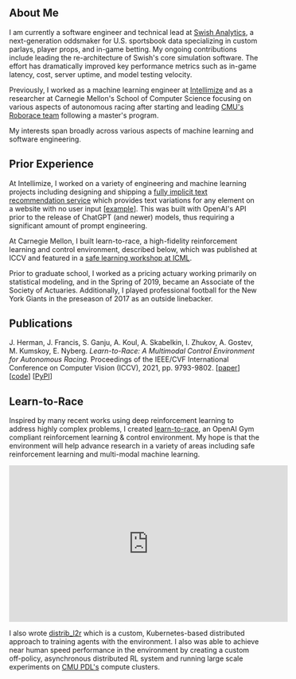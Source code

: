 ## About Me

I am currently a software engineer and technical lead at [Swish Analytics](https://swishanalytics.com/), a next-generation oddsmaker for U.S. sportsbook data specializing in custom parlays, player props, and in-game betting. My ongoing contributions include leading the re-architecture of Swish's core simulation software. The effort has dramatically improved key performance metrics such as in-game latency, cost, server uptime, and model testing velocity.

Previously, I worked as a machine learning engineer at [Intellimize](https://www.intellimize.com/) and as a researcher at Carnegie Mellon's School of Computer Science focusing on various aspects of autonomous racing after starting and leading [CMU's Roborace team](https://www.cmu.edu/news/stories/archives/2020/july/roborace.html) following a master's program.

My interests span broadly across various aspects of machine learning and software engineering.


## Prior Experience

At Intellimize, I worked on a variety of engineering and machine learning projects including designing and shipping a [fully implicit text recommendation service](https://www.intellimize.com/press/intellimize-releases-ai-powered-copy-suggestions-for-marketers-to-instantly-personalize-websites-that-convert-more) which provides text variations for any element on a website with no user input \[[example](https://www.linkedin.com/posts/intellimize_convertmore-writing-content-activity-6960991520355217408-iDxf?utm_source=linkedin_share&utm_medium=member_desktop_web)\]. This was built with OpenAI's API prior to the release of ChatGPT (and newer) models, thus requiring a significant amount of prompt engineering.

At Carnegie Mellon, I built learn-to-race, a high-fidelity reinforcement learning and control environment, described below, which was published at ICCV and featured in a [safe learning workshop at ICML](https://learn-to-race.org/workshop-sl4ad-icml2022/).

Prior to graduate school, I worked as a pricing actuary working primarily on statistical modeling, and in the Spring of 2019, became an Associate of the Society of Actuaries. Additionally, I played professional football for the New York Giants in the preseason of 2017 as an outside linebacker.


## Publications

J. Herman, J. Francis, S. Ganju, A. Koul, A. Skabelkin, I. Zhukov, A. Gostev, M. Kumskoy, E. Nyberg. *Learn-to-Race: A Multimodal Control Environment for Autonomous Racing.* Proceedings of the IEEE/CVF International Conference on Computer Vision (ICCV), 2021, pp. 9793-9802. \[[paper](https://openaccess.thecvf.com/content/ICCV2021/html/Herman_Learn-To-Race_A_Multimodal_Control_Environment_for_Autonomous_Racing_ICCV_2021_paper.html)\] \[[code](https://github.com/learn-to-race/l2r)\] \[[PyPI](https://pypi.org/project/l2r/)\]


## Learn-to-Race

Inspired by many recent works using deep reinforcement learning to address highly complex problems, I created [learn-to-race](https://github.com/learn-to-race/l2r), an  OpenAI Gym compliant reinforcement learning & control environment. My hope is that the environment will help advance research in a variety of areas including safe reinforcement learning and multi-modal machine learning.

<iframe width="560" height="315" src="https://www.youtube.com/embed/a-RYPr6Wla4" title="Learning to Race using Reinforcement Learning (teaser)" frameborder="0" allow="accelerometer; autoplay; clipboard-write; encrypted-media; gyroscope; picture-in-picture" allowfullscreen></iframe><br>

I also wrote [distrib_l2r](https://github.com/hermgerm29/distrib_l2r) which is a custom, Kubernetes-based distributed approach to training agents with the environment. I also was able to achieve near human speed performance in the environment by creating a custom off-policy, asynchronous distributed RL system and running large scale experiments on [CMU PDL's](https://www.pdl.cmu.edu/index.shtml) compute clusters.
